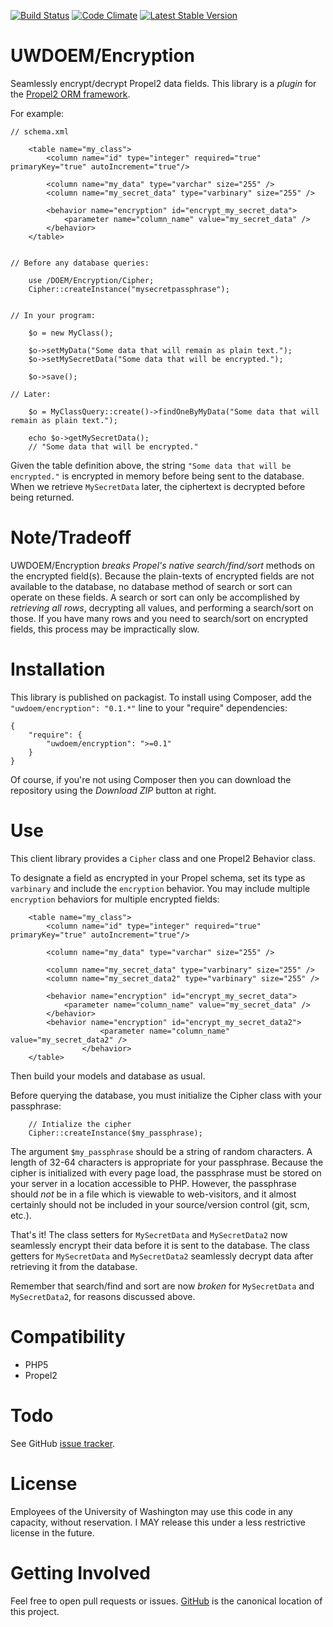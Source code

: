 [![Build Status](https://travis-ci.org/UWEnrollmentManagement/Encryption.svg)](https://travis-ci.org/UWEnrollmentManagement/Encryption)
[![Code Climate](https://codeclimate.com/github/UWEnrollmentManagement/Encryption/badges/gpa.svg)](https://codeclimate.com/github/UWEnrollmentManagement/Encryption)
[![Latest Stable Version](https://poser.pugx.org/uwdoem/encryption/v/stable)](https://packagist.org/packages/uwdoem/encryption)

UWDOEM/Encryption
=============

Seamlessly encrypt/decrypt Propel2 data fields. This library is a *plugin* for the [Propel2 ORM framework](http://propelorm.org/).

For example:

```
// schema.xml

    <table name="my_class">
        <column name="id" type="integer" required="true" primaryKey="true" autoIncrement="true"/>

        <column name="my_data" type="varchar" size="255" />
        <column name="my_secret_data" type="varbinary" size="255" />

        <behavior name="encryption" id="encrypt_my_secret_data">
            <parameter name="column_name" value="my_secret_data" />
        </behavior>
    </table>


// Before any database queries:

    use /DOEM/Encryption/Cipher;
    Cipher::createInstance("mysecretpassphrase");


// In your program:

    $o = new MyClass();

    $o->setMyData("Some data that will remain as plain text.");
    $o->setMySecretData("Some data that will be encrypted.");

    $o->save();

// Later:

    $o = MyClassQuery::create()->findOneByMyData("Some data that will remain as plain text.");

    echo $o->getMySecretData();
    // "Some data that will be encrypted."

```

Given the table definition above, the string `"Some data that will be encrypted."` is encrypted in memory before being sent to the database. When we retrieve `MySecretData` later, the ciphertext is decrypted before being returned.

Note/Tradeoff
=============

UWDOEM/Encryption *breaks Propel's native search/find/sort* methods on the encrypted field(s). Because the plain-texts of encrypted fields are not available to the database, no database method of search or sort can operate on these fields. A search or sort can only be accomplished by *retrieving all rows*, decrypting all values, and performing a search/sort on those. If you have many rows and you need to search/sort on encrypted fields, this process may be impractically slow.

Installation
===============

This library is published on packagist. To install using Composer, add the `"uwdoem/encryption": "0.1.*"` line to your "require" dependencies:

```
{
    "require": {
        "uwdoem/encryption": ">=0.1"
    }
}
```

Of course, if you're not using Composer then you can download the repository using the *Download ZIP* button at right.

Use
===

This client library provides a `Cipher` class and one Propel2 Behavior class.

To designate a field as encrypted in your Propel schema, set its type as `varbinary` and include the `encryption` behavior. You may include multiple `encryption` behaviors for multiple encrypted fields:

```
    <table name="my_class">
        <column name="id" type="integer" required="true" primaryKey="true" autoIncrement="true"/>

        <column name="my_data" type="varchar" size="255" />

        <column name="my_secret_data" type="varbinary" size="255" />
        <column name="my_secret_data2" type="varbinary" size="255" />

        <behavior name="encryption" id="encrypt_my_secret_data">
            <parameter name="column_name" value="my_secret_data" />
        </behavior>
        <behavior name="encryption" id="encrypt_my_secret_data2">
                    <parameter name="column_name" value="my_secret_data2" />
                </behavior>
    </table>
```

Then build your models and database as usual.

Before querying the database, you must initialize the Cipher class with your passphrase:

```
    // Intialize the cipher
    Cipher::createInstance($my_passphrase);
```

The argument `$my_passphrase` should be a string of random characters. A length of 32-64 characters is appropriate for your passphrase. Because the cipher is initialized with every page load, the passphrase must be stored on your server in a location accessible to PHP. However, the passphrase should *not* be in a file which is viewable to web-visitors, and it almost certainly should not be included in your source/version control (git, scm, etc.).

That's it! The class setters for `MySecretData` and `MySecretData2` now seamlessly encrypt their data before it is sent to the database. The class getters for `MySecretData` and `MySecretData2` seamlessly decrypt data after retrieving it from the database.

Remember that search/find and sort are now *broken* for `MySecretData` and `MySecretData2`, for reasons discussed above.


Compatibility
=============

* PHP5
* Propel2

Todo
====

See GitHub [issue tracker](https://github.com/UWEnrollmentManagement/Encryption/issues/).

License
====

Employees of the University of Washington may use this code in any capacity, without reservation. I MAY release this under a less restrictive license in the future.

Getting Involved
================

Feel free to open pull requests or issues. [GitHub](https://github.com/UWEnrollmentManagement/Encryption) is the canonical location of this project.
